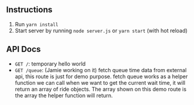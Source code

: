## Instructions

1. Run `yarn install`
2. Start server by running `node server.js` or `yarn start` (with hot reload)

## API Docs

- `GET /`: temporary hello world
- `GET /queue`: (Jamie working on it) fetch queue time data from external api, this route is just for demo purpose. fetch queue works as a helper function we can call when we want to get the current wait time, it will return an array of ride objects. The array shown on this demo route is the array the helper function will return.